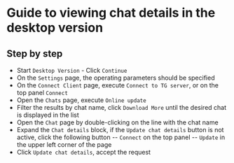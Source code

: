 # Guide to viewing chat details in the desktop version

## Step by step
- Start `Desktop Version` - Click `Continue`
- On the `Settings` page, the operating parameters should be specified
- On the `Connect Client` page, execute `Connect to TG server`, or on the top panel `Connect`
- Open the `Chats` page, execute `Online update`
- Filter the results by chat name, click `Download More` until the desired chat is displayed in the list
- Open the `Chat` page by double-clicking on the line with the chat name
- Expand the `Chat details` block, if the `Update chat details` button is not active, click the following button
  -- `Connect` on the top panel
  -- `Update` in the upper left corner of the page
- Click `Update chat details`, accept the request
